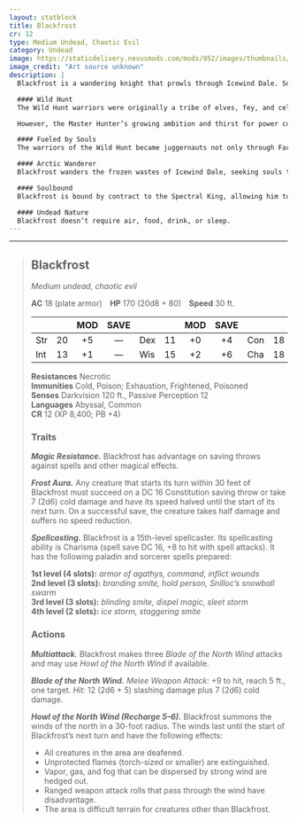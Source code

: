 ```yaml
---
layout: statblock
title: Blackfrost
cr: 12
type: Medium Undead, Chaotic Evil
category: Undead
image: https://staticdelivery.nexusmods.com/mods/952/images/thumbnails/3612/3612-1554443504-460856515.png
image_credit: "Art source unknown"
description: |
  Blackfrost is a wandering knight that prowls through Icewind Dale. Some say he was once a mortal who met the cruel fate of freezing to death in the harsh winter, while others say he was a paladin twisted by a greater evil for a broken bargain of power. Whatever the truth, one thing is certain—anyone who gazes upon this being feels their hair stand on end.

  #### Wild Hunt
  The Wild Hunt warriors were originally a tribe of elves, fey, and celestials ruled over by a king—the Master Hunter. Although they were once a force of good on the Prime Material Plane, other elves came to fear them. Whenever a great force of evil threatened the lands of the Prime, they would hunt it down and annihilate it before returning to the Feywild.  

  However, the Master Hunter’s growing ambition and thirst for power corrupted them. Their behavior changed, and they began to threaten the balance between the Prime Material Plane and the Feywild. In response, a group of fey gathered allies and performed rituals to banish the Wild Hunt to the Far Realm. There, the members were warped and corrupted, embracing the madness. The Master Hunter, now known as the Spectral King, became the herald of one of the most destructive forces on Toril.  

  #### Fueled by Souls
  The warriors of the Wild Hunt became juggernauts not only through Far Realm corruption but through their profane consumption of souls. Devouring souls fueled their might and temporarily filled the void within them. This constant hunger drove them to feed endlessly, for if they stopped, the emptiness would consume them.  

  #### Arctic Wanderer
  Blackfrost wanders the frozen wastes of Icewind Dale, seeking souls to return to the Spectral King in exchange for power—and to extend his own cursed existence.  

  #### Soulbound
  Blackfrost is bound by contract to the Spectral King, allowing him to arise anew even after destruction. Only if the Spectral King releases him—or is destroyed—can Blackfrost truly perish.  

  #### Undead Nature
  Blackfrost doesn’t require air, food, drink, or sleep.
---
```


___
> ## Blackfrost
> *Medium undead, chaotic evil*
>
> **AC** 18 (plate armor) **HP** 170 (20d8 + 80) **Speed** 30 ft.
>
> | | | MOD | SAVE | | | MOD | SAVE | | | MOD | SAVE |
> |:--|:-:|:----:|:----:|:--|:-:|:----:|:----:|:--|:-:|:----:|:----:|
> |Str| 20| +5 | — |Dex| 11| +0 | +4 |Con| 18| +4 | — |
> |Int| 13| +1 | — |Wis| 15| +2 | +6 |Cha| 18| +4 | +8 |
>
> **Resistances** Necrotic  
> **Immunities** Cold, Poison; Exhaustion, Frightened, Poisoned  
> **Senses** Darkvision 120 ft., Passive Perception 12  
> **Languages** Abyssal, Common  
> **CR** 12 (XP 8,400; PB +4)
>
> ### Traits
>
> ***Magic Resistance.*** Blackfrost has advantage on saving throws against spells and other magical effects.  
>
> ***Frost Aura.*** Any creature that starts its turn within 30 feet of Blackfrost must succeed on a DC 16 Constitution saving throw or take 7 (2d6) cold damage and have its speed halved until the start of its next turn. On a successful save, the creature takes half damage and suffers no speed reduction.  
>
> ***Spellcasting.*** Blackfrost is a 15th-level spellcaster. Its spellcasting ability is Charisma (spell save DC 16, +8 to hit with spell attacks). It has the following paladin and sorcerer spells prepared:  
>
> **1st level (4 slots):** *armor of agathys, command, inflict wounds*  
> **2nd level (3 slots):** *branding smite, hold person, Snilloc’s snowball swarm*  
> **3rd level (3 slots):** *blinding smite, dispel magic, sleet storm*  
> **4th level (2 slots):** *ice storm, staggering smite*  
>
> ### Actions
>
> ***Multiattack.*** Blackfrost makes three *Blade of the North Wind* attacks and may use *Howl of the North Wind* if available.  
>
> ***Blade of the North Wind.*** *Melee Weapon Attack:* +9 to hit, reach 5 ft., one target. *Hit:* 12 (2d6 + 5) slashing damage plus 7 (2d6) cold damage.  
>
> ***Howl of the North Wind (Recharge 5–6).*** Blackfrost summons the winds of the north in a 30-foot radius. The winds last until the start of Blackfrost’s next turn and have the following effects:  
> - All creatures in the area are deafened.  
> - Unprotected flames (torch-sized or smaller) are extinguished.  
> - Vapor, gas, and fog that can be dispersed by strong wind are hedged out.  
> - Ranged weapon attack rolls that pass through the wind have disadvantage.  
> - The area is difficult terrain for creatures other than Blackfrost.  
